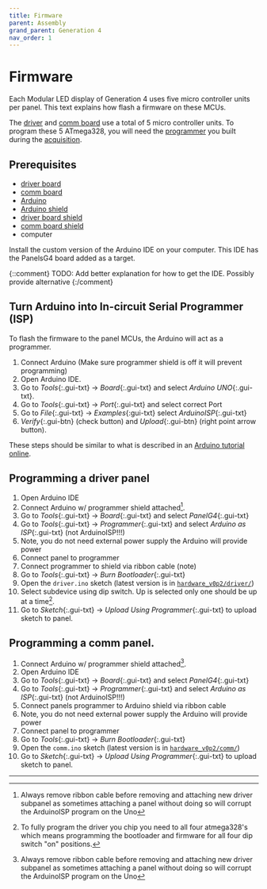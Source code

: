```yaml
---
title: Firmware
parent: Assembly
grand_parent: Generation 4
nav_order: 1
---
```


# Firmware

Each Modular LED display of Generation 4 uses five micro controller units per panel. This text explains how flash a firmware on these MCUs.

The [driver](../../Panel/docs/driver.md) and [comm board](../../Hardware/docs/comm.md) use a total of 5 micro controller units. To program these 5 ATmega328, you will need the [programmer](programmer.md) you built during the [acquisition](../../../docs/G4-Acquisition.md).

## Prerequisites

- [driver board](../../Panel/docs/driver.md)
- [comm board](../../Hardware/docs/comm.md)
- [Arduino](../../../docs/G4-COTS.md#arduino)
- [Arduino shield](programmer.md#arduino)
- [driver board shield](programmer.md#driver)
- [comm board shield](programmer.md#comm)
- computer

Install the custom version of the Arduino IDE on your computer. This IDE has the PanelsG4 board added as a target.

{::comment}
TODO: Add better explanation for how to get the IDE. Possibly provide alternative
{:/comment}

## Turn Arduino into In-circuit Serial Programmer (ISP)

To flash the firmware to the panel MCUs, the Arduino will act as a programmer.

1. Connect Arduino (Make sure programmer shield is off it will prevent programming)
1. Open Arduino IDE.
1. Go to *Tools*{:.gui-txt} ­→ *Board*{:.gui-txt} and select *Arduino UNO*{:.gui-txt}.
1. Go to *Tools*{:.gui-txt} ­→ *Port*{:.gui-txt} and select correct Port
1. Go to *File*{:.gui-txt} ­→ *Examples*{:gui-txt} select *ArduinoISP*{:.gui-txt}
1. *Verify*{:.gui-btn} (check button) and *Upload*{:.gui-btn} (right point arrow button).

These steps should be similar to what is described in an [Arduino tutorial online](https://www.arduino.cc/en/Tutorial/BuiltInExamples/ArduinoISP).

## Programming a driver panel

1. Open Arduino IDE
1. Connect Arduino w/ programmer shield attached[^1].
1. Go to *Tools*{:.gui-txt} ­→ *Board*{:.gui-txt} and select *PanelG4*{:.gui-txt}
1. Go to *Tools*{:.gui-txt} ­→ *Programmer*{:.gui-txt} and select *Arduino as ISP*{:.gui-txt} (not ArduinoISP!!!)
1. Note, you do not need external power supply the Arduino will provide power
1. Connect panel to programmer
1. Connect programmer to shield via ribbon cable (note)
1. Go to *Tools*{:.gui-txt} ­→ *Burn Bootloader*{:.gui-txt}
1. Open the `driver.ino` sketch (latest version is in [`hardware_v0p2/driver/`](https://github.com/floesche/panels_g4_firmware/tree/master/hardware_v0p2/driver))
1. Select subdevice using dip switch. Up is selected ­only one should be up at a time[^2].
1. Go to *Sketch*{:.gui-txt} ­→ *Upload Using Programmer*{:.gui-txt} to upload sketch to panel.

## Programming a comm panel.

1. Connect Arduino w/ programmer shield attached[^1].
1. Open Arduino IDE
1. Go to *Tools*{:.gui-txt} ­→ *Board*{:.gui-txt} and select *PanelG4*{:.gui-txt}
1. Go to *Tools*{:.gui-txt} ­→ *Programmer*{:.gui-txt} and select *Arduino as ISP*{:.gui-txt} (not ArduinoISP!!!)
1. Connect panels programmer to Arduino shield via ribbon cable
1. Note, you do not need external power supply the Arduino will provide power
1. Connect panel to programmer
1. Go to *Tools*{:.gui-txt} ­→ *Burn Bootloader*{:.gui-txt}
1. Open the `comm.ino` sketch (latest version is in [`hardware_v0p2/comm/`](https://github.com/floesche/panels_g4_firmware/tree/master/hardware_v0p2/comm))
1. Go to *Sketch*{:.gui-txt} ­→ *Upload Using Programmer*{:.gui-txt} to upload sketch to panel.

---

[^1]: Always remove ribbon cable before removing and attaching new driver subpanel as sometimes attaching a panel without doing so will corrupt the ArduinoISP program on the Uno

[^2]: To fully program the driver you chip you need to all four atmega328's which means programming the bootloader and firmware for all four dip switch "on" positions.
